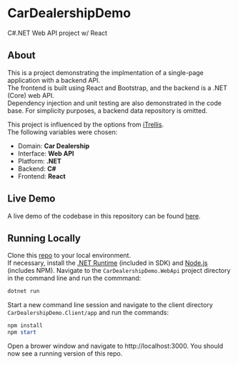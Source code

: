 # CarDealershipDemo
C#.NET Web API project w/ React

## About
This is a project demonstrating the implmentation of a single-page application with a backend API.  
The frontend is built using React and Bootstrap, and the backend is a .NET (Core) web API.  
Dependency injection and unit testing are also demonstrated in the code base. For simplicity purposes, a backend data repository is omitted.  

This project is influenced by the options from [iTrellis](https://itrellisrecruiting.azurewebsites.net/).  
The following variables were chosen:
- Domain: **Car Dealership**
- Interface: **Web API**
- Platform: **.NET**
- Backend: **C#**
- Frontend: **React**

## Live Demo
A live demo of the codebase in this repository can be found [here](https://cardealershipdemo.azurewebsites.net/).

## Running Locally
Clone this [repo](https://github.com/davosun/CarDealershipDemo.git) to your local environment.  
If necessary, install the [.NET Runtime](https://dotnet.microsoft.com/download) (included in SDK) and [Node.js](https://nodejs.org/en/download/) (includes NPM).
Navigate to the `CarDealershipDemo.WebApi` project directory in the command line and run the commmand:
```powershell
dotnet run
```
Start a new command line session and navigate to the client directory `CarDealershipDemo.Client/app` and run the commands:
```powershell
npm install
npm start
```
Open a brower window and navigate to http://localhost:3000. You should now see a running version of this repo.
